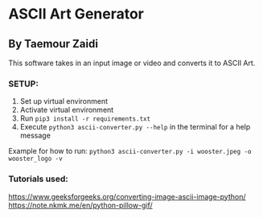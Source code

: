 # ASCII Art Generator
## By Taemour Zaidi

This software takes in an input image or video and converts it to ASCII Art. 

### SETUP:
1. Set up virtual environment
2. Activate virtual environment
3. Run `pip3 install -r requirements.txt`
4. Execute `python3 ascii-converter.py --help` in the terminal for a help message

Example for how to run:
`python3 ascii-converter.py -i wooster.jpeg -o wooster_logo -v`

### Tutorials used:
https://www.geeksforgeeks.org/converting-image-ascii-image-python/
https://note.nkmk.me/en/python-pillow-gif/

